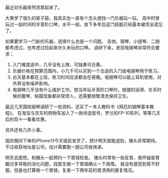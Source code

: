 最近对乐器突然浓厚起来了。

大黄学了很久的架子鼓，我其实也一直有个念头想找一门乐器玩一玩。
高中时曾玩过一段时间的半音阶口琴，水平一般，放下多年后这门技能已经基本被完全遗忘了。

如果要学习一门新的乐器，选择什么也是一个问题。
吉他、钢琴、小提琴、二胡都考虑过，也考虑过捡起来许久未玩的口琴。
调研下来，发现电钢琴非常符合要求；

1. 入门难度适中，几乎没有上限，可独奏可合奏。
2. 乐器价格在预算范围内，小几千可以买到一个合适的入门级电钢琴用于练习。
3. 白天基本都在上班，练习时间应该都会在夜晚。电钢琴可以插上耳机使用，对外界没有噪声影响。
4. 电钢琴几乎没有什么维护工作。想当年玩半音阶口琴时，按键的润滑、冬天时候的暖琴、粘膜现象都非常烦人，还需要频繁清洗保持卫生。

最近几天围绕钢琴调研了一些资料，还买了一本入教科书《拜厄的钢琴基本教程》。
在淘宝与京东的购物车加入了一款待选型号，罗兰的*FP-10*系列，等等几天后的双十一看看优惠。

另外还有几件小事。

国庆期间下单的*iPhone13*今天提前发货了，预计明天就能送到，猪头非常期待。
不过收获地址是公司，估计需要跑一趟公司收快递。

明天去医院，和猪头一起预约一下胃镜检查。
猪头时常有一些反胃，我怀疑是胃酸过多导致的消化问题，找医生做一下胃镜确认一下病情。
我没有感受到胃不舒服，但是也打算做一个胃镜，复查一下两年前的胃溃疡的康复情况。

